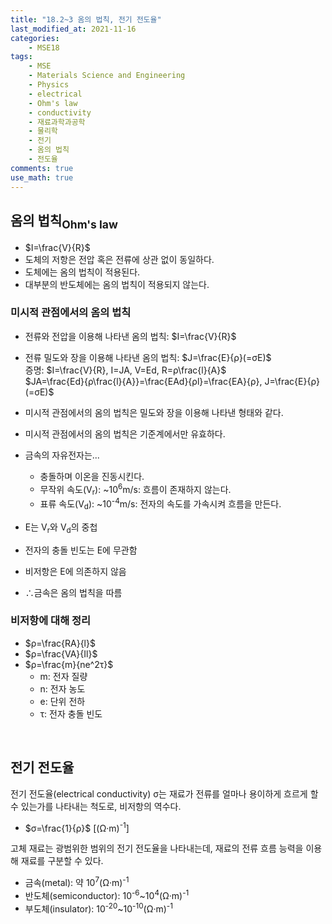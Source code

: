 ```yaml
---
title: "18.2~3 옴의 법칙, 전기 전도율"
last_modified_at: 2021-11-16
categories:
    - MSE18
tags:
    - MSE
    - Materials Science and Engineering
    - Physics
    - electrical
    - Ohm's law
    - conductivity
    - 재료과학과공학
    - 물리학
    - 전기
    - 옴의 법칙
    - 전도율
comments: true
use_math: true
---
```


<h2>옴의 법칙<sub>Ohm's law</sub></h2>

- $I=\frac{V}{R}$
- 도체의 저항은 전압 혹은 전류에 상관 없이 동일하다.
- 도체에는 옴의 법칙이 적용된다.
- 대부분의 반도체에는 옴의 법칙이 적용되지 않는다.

<h3>미시적 관점에서의 옴의 법칙</h3>

- 전류와 전압을 이용해 나타낸 옴의 법칙: $I=\frac{V}{R}$
- 전류 밀도와 장을 이용해 나타낸 옴의 법칙: $J=\frac{E}{ρ}(=σE)$\
증명:
$I=\frac{V}{R}, I=JA, V=Ed, R=ρ\frac{l}{A}$\
$JA=\frac{Ed}{ρ\frac{l}{A}}=\frac{EAd}{ρl}=\frac{EA}{ρ}, J=\frac{E}{ρ}(=σE)$
- 미시적 관점에서의 옴의 법칙은 밀도와 장을 이용해 나타낸 형태와 같다.
- 미시적 관점에서의 옴의 법칙은 기준계에서만 유효하다.
- 금속의 자유전자는...
    - 충돌하며 이온을 진동시킨다.
    - 무작위 속도(V<sub>r</sub>): ~10<sup>6</sup>m/s: 흐름이 존재하지 않는다.
    - 표류 속도(V<sub>d</sub>): ~10<sup>-4</sup>m/s: 전자의 속도를 가속시켜 흐름을 만든다.

- E는 V<sub>r</sub>와 V<sub>d</sub>의 중첩
- 전자의 충돌 빈도는 E에 무관함
- 비저항은 E에 의존하지 않음
- ∴금속은 옴의 법칙을 따름

<h3>비저항에 대해 정리</h3>

- $ρ=\frac{RA}{l}$
- $ρ=\frac{VA}{Il}$
- $ρ=\frac{m}{ne^2τ}$
    - m: 전자 질량
    - n: 전자 농도
    - e: 단위 전하
    - τ: 전자 충돌 빈도

<br/>

<h2>전기 전도율</h2>

전기 전도율(electrical conductivity) σ는 재료가 전류를 얼마나 용이하게 흐르게 할 수 있는가를 나타내는 척도로, 비저항의 역수다.

- $σ=\frac{1}{ρ}$ [(Ω·m)<sup>-1</sup>]

고체 재료는 광범위한 범위의 전기 전도율을 나타내는데, 재료의 전류 흐름 능력을 이용해 재료를 구분할 수 있다.

- 금속(metal): 약 10<sup>7</sup>(Ω·m)<sup>-1</sup>
- 반도체(semiconductor): 10<sup>-6</sup>~10<sup>4</sup>(Ω·m)<sup>-1</sup>
- 부도체(insulator): 10<sup>-20</sup>~10<sup>-10</sup>(Ω·m)<sup>-1</sup>
